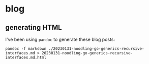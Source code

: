 # blog

## generating HTML

I've been using `pandoc` to generate these blog posts:

```
pandoc -f markdown ./20230131-noodling-go-generics-recursive-interfaces.md > 20230131-noodling-go-generics-recursive-interfaces.md.html
```
